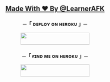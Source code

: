 <h2>
    <p align="center"><a href="https://telegram.me/LearnerAFK">Made With ❤️ By @LearnerAFK</a></p>
</h2>
    
<h3 align="center">
    ─「 ᴅᴇᴩʟᴏʏ ᴏɴ ʜᴇʀᴏᴋᴜ 」─
</h3>

<p align="center"><a href="https://dashboard.heroku.com/new?template=https://github.com/ExoticHero/Barbie"> <img src="https://img.shields.io/badge/Deploy%20On%20Heroku-black?style=for-the-badge&logo=heroku" width="220" height="38.45"/></a></p>


<h3 align="center">
    ─「 ғɪɴᴅ ᴍᴇ ᴏɴ ʜᴇʀᴏᴋᴜ 」─
</h3>

<p align="center"><a href="https://telegram.me/TheBarbieRobot"> <img src="https://img.shields.io/badge/Telegram-black?style=for-the-badge&logo=telegram" width="220" height="38.45"/></a></p>
